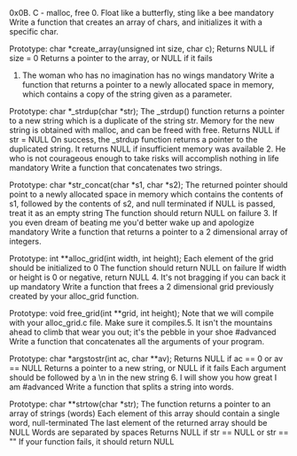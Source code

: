 0x0B. C - malloc, free
0. Float like a butterfly, sting like a bee
mandatory
Write a function that creates an array of chars, and initializes it with a specific char.

Prototype: char *create_array(unsigned int size, char c);
Returns NULL if size = 0
Returns a pointer to the array, or NULL if it fails
1. The woman who has no imagination has no wings
mandatory
Write a function that returns a pointer to a newly allocated space in memory, which contains a copy of the string given as a parameter.

Prototype: char *_strdup(char *str);
The _strdup() function returns a pointer to a new string which is a duplicate of the string str. Memory for the new string is obtained with malloc, and can be freed with free.
Returns NULL if str = NULL
On success, the _strdup function returns a pointer to the duplicated string. It returns NULL if insufficient memory was available
2. He who is not courageous enough to take risks will accomplish nothing in life
mandatory
Write a function that concatenates two strings.

Prototype: char *str_concat(char *s1, char *s2);
The returned pointer should point to a newly allocated space in memory which contains the contents of s1, followed by the contents of s2, and null terminated
if NULL is passed, treat it as an empty string
The function should return NULL on failure
3. If you even dream of beating me you'd better wake up and apologize
mandatory
Write a function that returns a pointer to a 2 dimensional array of integers.

Prototype: int **alloc_grid(int width, int height);
Each element of the grid should be initialized to 0
The function should return NULL on failure
If width or height is 0 or negative, return NULL
4. It's not bragging if you can back it up
mandatory
Write a function that frees a 2 dimensional grid previously created by your alloc_grid function.

Prototype: void free_grid(int **grid, int height);
Note that we will compile with your alloc_grid.c file. Make sure it compiles.5. It isn't the mountains ahead to climb that wear you out; it's the pebble in your shoe
#advanced
Write a function that concatenates all the arguments of your program.

Prototype: char *argstostr(int ac, char **av);
Returns NULL if ac == 0 or av == NULL
Returns a pointer to a new string, or NULL if it fails
Each argument should be followed by a \n in the new string
6. I will show you how great I am
#advanced
Write a function that splits a string into words.

Prototype: char **strtow(char *str);
The function returns a pointer to an array of strings (words)
Each element of this array should contain a single word, null-terminated
The last element of the returned array should be NULL
Words are separated by spaces
Returns NULL if str == NULL or str == ""
If your function fails, it should return NULL
